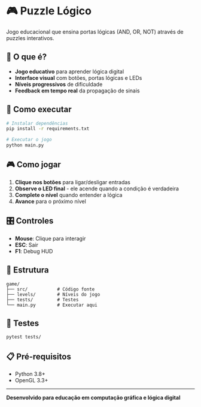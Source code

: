 # 🎮 Puzzle Lógico

Jogo educacional que ensina portas lógicas (AND, OR, NOT) através de puzzles interativos.

## 🎯 O que é?

- **Jogo educativo** para aprender lógica digital
- **Interface visual** com botões, portas lógicas e LEDs
- **Níveis progressivos** de dificuldade
- **Feedback em tempo real** da propagação de sinais

## 🚀 Como executar

```bash
# Instalar dependências
pip install -r requirements.txt

# Executar o jogo
python main.py
```

## 🎮 Como jogar

1. **Clique nos botões** para ligar/desligar entradas
2. **Observe o LED final** - ele acende quando a condição é verdadeira
3. **Complete o nível** quando entender a lógica
4. **Avance** para o próximo nível

## 🎛️ Controles

- **Mouse**: Clique para interagir
- **ESC**: Sair
- **F1**: Debug HUD

## 📁 Estrutura

```
game/
├── src/           # Código fonte
├── levels/        # Níveis do jogo
├── tests/         # Testes
└── main.py        # Executar aqui
```

## 🧪 Testes

```bash
pytest tests/
```

## 📋 Pré-requisitos

- Python 3.8+
- OpenGL 3.3+

---

**Desenvolvido para educação em computação gráfica e lógica digital** 